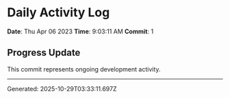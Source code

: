 # Daily Activity Log

**Date**: Thu Apr 06 2023
**Time**: 9:03:11 AM
**Commit**: 1

## Progress Update

This commit represents ongoing development activity.

---
Generated: 2025-10-29T03:33:11.697Z

